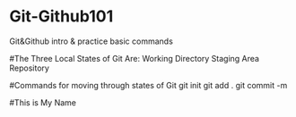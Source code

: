 # Git-Github101
Git&amp;Github intro &amp; practice basic commands

#The Three Local States of Git Are:
Working Directory
Staging Area
Repository

#Commands for moving through states of Git
    git init 
    git add .
    git commit -m

#This is My Name
